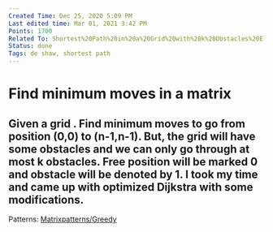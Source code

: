 ```yaml
---
Created Time: Dec 25, 2020 5:09 PM
Last edited time: Mar 01, 2021 3:42 PM
Points: 1700
Related To: Shortest%20Path%20in%20a%20Grid%20with%20k%20Obstacles%20Eliminati%209fb9f1557e3f49fe94384c5f87eddfcc.md
Status: done
Tags: de shaw, shortest path
---
```


# Find minimum moves in a matrix

Given a grid . Find minimum moves to go from position (0,0) to (n-1,n-1). But, the grid will have some obstacles and we can only go through **at most k obstacles.** Free position will be marked 0 and obstacle will be denoted by 1. I took my time and came up with optimized Dijkstra with some modifications. 
---
Patterns: [Matrix](Matrix.md)[patterns/Greedy](patterns/Greedy.md)